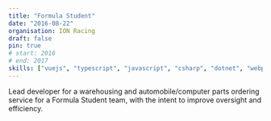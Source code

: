 ```yaml
---
title: "Formula Student"
date: "2016-08-22"
organisation: ION Racing
draft: false
pin: true
# start: 2016
# end: 2017
skills: ["vuejs", "typescript", "javascript", "csharp", "dotnet", "webpack", "project-management"]
---
```


Lead developer for a warehousing and automobile/computer parts ordering service
for a Formula Student team, with the intent to improve oversight and efficiency.
